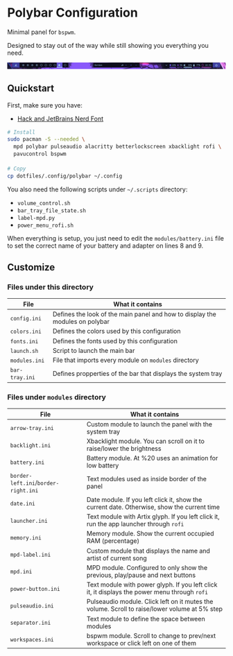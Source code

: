 # Polybar Configuration

Minimal panel for `bspwm`.

Designed to stay out of the way while still showing you everything you need.

![Polybar image](../../assets/screenshots/polybar_sample.png)

## Quickstart

First, make sure you have:

- [Hack and JetBrains Nerd Font](https://www.nerdfonts.com/font-downloads)

```sh
# Install
sudo pacman -S --needed \
  mpd polybar pulseaudio alacritty betterlockscreen xbacklight rofi \
  pavucontrol bspwm

# Copy
cp dotfiles/.config/polybar ~/.config
```

You also need the following scripts under `~/.scripts` directory:

- `volume_control.sh`
- `bar_tray_file_state.sh`
- `label-mpd.py`
- `power_menu_rofi.sh`

When everything is setup, you just need to edit the `modules/battery.ini` file
to set the correct name of your battery and adapter on lines 8 and 9.

## Customize

### Files under this directory

| File           | What it contains                                                             |
| -------------- | ---------------------------------------------------------------------------- |
| `config.ini`   | Defines the look of the main panel and how to display the modules on polybar |
| `colors.ini`   | Defines the colors used by this configuration                                |
| `fonts.ini`    | Defines the fonts used by this configuration                                 |
| `launch.sh`    | Script to launch the main bar                                                |
| `modules.ini`  | File that imports every module on `modules` directory                        |
| `bar-tray.ini` | Defines propperties of the bar that displays the system tray                 |

### Files under `modules` directory

| File                                 | What it contains                                                                              |
| ------------------------------------ | --------------------------------------------------------------------------------------------- |
| `arrow-tray.ini`                     | Custom module to launch the panel with the system tray                                        |
| `backlight.ini`                      | Xbacklight module. You can scroll on it to raise/lower the brightness                         |
| `battery.ini`                        | Battery module. At %20 uses an animation for low battery                                      |
| `border-left.ini`/`border-right.ini` | Text modules used as inside border of the panel                                               |
| `date.ini`                           | Date module. If you left click it, show the current date. Otherwise, show the current time    |
| `launcher.ini`                       | Text module with Artix glyph. If you left click it, run the app launcher through `rofi`       |
| `memory.ini`                         | Memory module. Show the current occupied RAM (percentage)                                     |
| `mpd-label.ini`                      | Custom module that displays the name and artist of current song                               |
| `mpd.ini`                            | MPD module. Configured to only show the previous, play/pause and next buttons                 |
| `power-button.ini`                   | Text module with power glyph. If you left click it, it displays the power menu through `rofi` |
| `pulseaudio.ini`                     | Pulseaudio module. Click left on it mutes the volume. Scroll to raise/lower volume at 5% step |
| `separator.ini`                      | Text module to define the space between modules                                               |
| `workspaces.ini`                     | bspwm module. Scroll to change to prev/next workspace or click left on one of them            |
